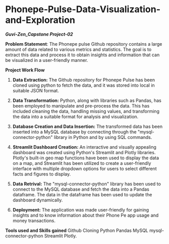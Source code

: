 # Phonepe-Pulse-Data-Visualization-and-Exploration

***Guvi-Zen_Capstone Project-02***

**Problem Statement**:
The Phonepe pulse Github repository contains a large amount of data related to various metrics and statistics. The goal is to extract this data and process it to obtain insights and information that can be visualized in a user-friendly manner.

**Project Work Flow**
1. **Data Extraction:** The Github repository for Phonepe Pulse has been cloned using python to fetch the data, and it was stored into local in suitable JSON format.

2. **Data Transformation:** Python, along with libraries such as Pandas, has been employed to manipulate and pre-process the data. This has included cleaning the data, handling missing values, and transforming the data into a suitable format for analysis and visualization.
 
3. **Database Creation and Data Insertion:** The transformed data has been inserted into a MySQL database by connecting through the "mysql-connector-python" library in Python and by using SQL commands.

4. **Streamlit Dashboard Creation:** An interactive and visually appealing dashboard was created using Python's Streamlit and Plotly libraries. Plotly's built-in geo map functions have been used to display the data on a map, and Streamlit has been utilized to create a user-friendly interface with multiple dropdown options for users to select different facts and figures to display.

5. **Data Retrival:** The "mysql-connector-python" library has been used to connect to the MySQL database and fetch the data into a Pandas dataframe. The data in the dataframe has been used to update the dashboard dynamically.
  
6. **Deployment:** The application was made user-friendly for gaining insights and to know information about their Phone Pe app usage and money transactions.

**Tools used and Skills gained**
Github Cloning 
Python
Pandas
MySQL
mysql-connector-python 
Streamlit
Plotly.
